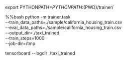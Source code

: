 


export PYTHONPATH=${PYTHONPATH}:${PWD}/trainer/

%%bash
python -m trainer.task \
--train_data_paths=./sample/california_housing_train.csv \
  --eval_data_paths=./sample/california_housing_train.csv  \
  --output_dir=./taxi_trained \
  --train_steps=1000 \
  --job-dir=/tmp

tensorboard --logdir ./taxi_trained